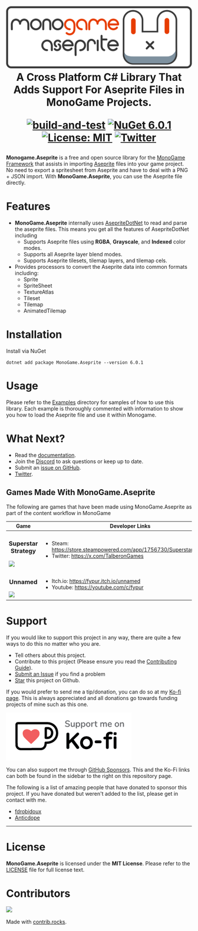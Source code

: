 <h1 align="center">
<img src="https://raw.githubusercontent.com/AristurtleDev/monogame-aseprite/main/.images/banner.png" alt="MonoGame.Aseprite Logo">
<br/>
A Cross Platform C# Library That Adds Support For Aseprite Files in MonoGame Projects.

[![build-and-test](https://github.com/AristurtleDev/monogame-aseprite/actions/workflows/main.yml/badge.svg)](https://github.com/AristurtleDev/monogame-aseprite/actions/workflows/main.yml)
[![NuGet 6.0.1](https://img.shields.io/nuget/v/MonoGame.Aseprite?color=blue&style=flat-square)](https://www.nuget.org/packages/MonoGame.Aseprite/6.0.1)
[![License: MIT](https://img.shields.io/badge/📃%20license-MIT-blue?style=flat)](LICENSE)
[![Twitter](https://img.shields.io/badge/%20-Share%20On%20Twitter-555?style=flat&logo=twitter)](https://twitter.com/intent/tweet?text=MonoGame.Aseprite%20by%20%40aristurtledev%0A%0AA%20cross-platform%20C%23%20library%20that%20adds%20support%20for%20Aseprite%20files%20in%20MonoGame%20projects.%20https%3A%2F%2Fgithub.com%2FAristurtleDev%2Fmonogame-aseprite%0A%0A%23monogame%20%23aseprite%20%23dotnet%20%23csharp%20%23oss%0A)

</h1>

**Monogame.Aseprite** is a free and open source library for the [MonoGame Framework](https://monogame.net) that assists in importing [Aseprite](https://www.aseprite.org) files into your game project.  No need to export a spritesheet from Aseprite and have to deal with a PNG + JSON import.  With **MonoGame.Aseprite**, you can use the Aseprite file directly.

# Features
- **MonoGame.Aseprite** internally uses [AsepriteDotNet](https://github.com/AristurtleDev/AsepriteDotNet) to read and parse the aseprite files.  This means you get all the features of AsepriteDotNet including
    - Supports Aseprite files using **RGBA**, **Grayscale**, and **Indexed** color modes.
    - Supports all Aseprite layer blend modes.
    - Supports Aseprite tilesets, tilemap layers, and tilemap cels.
- Provides processors to convert the Aseprite data into common formats including:
    - Sprite
    - SpriteSheet
    - TextureAtlas
    - Tileset
    - Tilemap
    - AnimatedTilemap


# Installation
Install via NuGet
```
dotnet add package MonoGame.Aseprite --version 6.0.1
```

# Usage
Please refer to the [Examples](./examples) directory for samples of how to use this library.  Each example is thoroughly commented with information to show you how to load the Aseprite file and use it within Monogame.

# What Next?

- Read the [documentation](https://monogameaseprite.net/).
- Join the [Discord](https://discord.gg/8jFvHhuMJU) to ask questions or keep up to date.
- Submit an [issue on GitHub](https://github.com/AristurtleDev/monogame-aseprite/issues).
- [Twitter](https://www.twitter.com/aristurtledev).

## Games Made With MonoGame.Aseprite
The following are games that have been made using MonoGame.Aseprite as part of the content workflow in MonoGame

| Game | Developer Links |
|--- |---|
| <h3 align="center">Superstar Strategy</h3> <img src="https://cdn.akamai.steamstatic.com/steam/apps/1756730/header.jpg?t=1696817764"> | <ul><li>Steam: <a href="https://store.steampowered.com/app/1756730/Superstar_Strategy/">https://store.steampowered.com/app/1756730/Superstar_Strategy/</a></li><li>Twitter: <a href="https://x.com/TalberonGames">https://x.com/TalberonGames</a></li></ul>
| <h3 align="center">Unnamed</h3> <img src="https://img.itch.zone/aW1nLzEzNjQ1MTM5LnBuZw==/original/yOAqCD.png"/> | <ul><li>Itch.io: <a href="https://fypur.itch.io/unnamed">https://fypur.itch.io/unnamed</a></li><li>Youtube: <a href="https://youtube.com/c/fypur">https://youtube.com/c/fypur</a></li></ul> |

# Support

If you would like to support this project in any way, there are quite a few ways to do this no matter who you are.

- Tell others about this project.
- Contribute to this project (Please ensure you read the [Contributing Guide](./CONTRIBUTING.md)).
- [Submit an Issue](https://github.com/AristurtleDev/monogame-aseprite/issues) if you find a problem
- [Star](https://docs.github.com/en/get-started/exploring-projects-on-github/saving-repositories-with-stars) this project on Github.

If you would prefer to send me a tip/donation, you can do so at my [Ko-fi page](https://ko-fi.com/aristurtledev). This is always appreciated and all donations go towards funding projects of mine such as this one.

[![](.images/kofi-bg-white.webp)](https://ko-fi.com/aristurtledev)

You can also support me through [GitHub Sponsors](https://github.com/sponsors/AristurtleDev). This and the Ko-Fi links can both be found in the sidebar to the right on this repository page.

The following is a list of amazing people that have donated to sponsor this project. If you have donated but weren't added to the list, please get in contact with me.


* [fdrobidoux](https://github.com/fdrobidoux)
* [Anticdope](https://twitter.com/anticdope) 

---

# License
**MonoGame.Aseprite** is licensed under the **MIT License**.  Please refer to the [LICENSE](LICENSE) file for full license text.

# Contributors
<a href="https://github.com/aristurtledev/monoame-aseprite/graphs/contributors">
  <img src="https://contrib.rocks/image?repo=aristurtledev/monogame-aseprite" />
</a>

Made with [contrib.rocks](https://contrib.rocks).